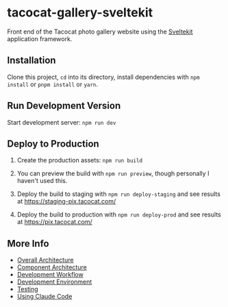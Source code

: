 # tacocat-gallery-sveltekit

Front end of the Tacocat photo gallery website using the [Sveltekit](https://kit.svelte.dev/) application framework.

## Installation

Clone this project, `cd` into its directory, install dependencies with `npm install` or `pnpm install` or `yarn`.

## Run Development Version

Start development server: `npm run dev`

## Deploy to Production

1. Create the production assets: `npm run build`

2. You can preview the build with `npm run preview`, though personally I haven't used this.

3. Deploy the build to staging with `npm run deploy-staging` and see results at https://staging-pix.tacocat.com/

4. Deploy the build to production with `npm run deploy-prod` and see results at https://pix.tacocat.com/

## More Info

- [Overall Architecture](docs/architecture.md)
- [Component Architecture](docs/component_architecture.md)
- [Development Workflow](docs/dev_workflow.md)
- [Development Environment](docs/dev_env.md)
- [Testing](docs/testing.md)
- [Using Claude Code](docs/claude.md)
